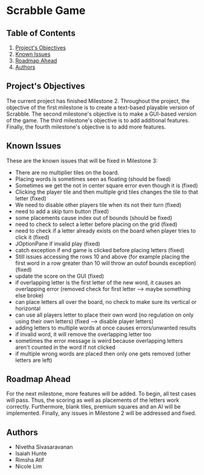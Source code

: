 # Scrabble Game

## Table of Contents

1. [Project's Objectives](#Project's-Objectives)
2. [Known Issues](#Known-Issues)
3. [Roadmap Ahead](#Roadmap-Ahead)
4. [Authors](#Authors)

<!-- Project's Objectives -->
## Project's Objectives

The current project has finished Milestone 2. Throughout the project, the objective of the first milestone is to create a text-based playable version of Scrabble. The
second milestone's objective is to make a GUI-based version of the game. The third milestone's
objective is to add additional features. Finally, the fourth milestone's objective is to add more
features.


<!-- Known Issues -->
## Known Issues
These are the known issues that will be fixed in Milestone 3:
* There are no multiplier tiles on the board.
* Placing words is sometimes seen as floating (should be fixed)
* Sometimes we get the not in center square error even though it is (fixed)
* Clicking the player tile and then multiple grid tiles changes the tile to that letter (fixed)
* We need to disable other players tile when its not their turn (fixed)
* need to add a skip turn button (fixed)
* some placements cause index out of bounds (should be fixed)
* need to check to select a letter before placing on the grid (fixed)
* need to check if a letter already exists on the board when player tries to click it (fixed)
* JOptionPane if invalid play (fixed)
* catch exception if end game is clicked before placing letters (fixed)
* Still issues accessing the rows 10 and above (for example placing the first word in a row greater than 10 will throw an outof bounds exception) (fixed)
* update the score on the GUI (fixed)
* if overlapping letter is the first letter of the new word, it causes an overlapping error (removed check for first letter --> maybe something else broke)
* can place letters all over the board, no check to make sure its vertical or horizontal
* can use all players letter to place their own word (no regulation on only using their own letters) (fixed --> disable player letters)
* adding letters to multiple words at once causes errors/unwanted results
* if invalid word, it will remove the overlapping letter too 
* sometimes the error message is weird because overlapping letters aren't counted in the word if not clicked
* if multiple wrong words are placed then only one gets removed (other letters are left)

<!-- Roadmap Ahead -->
## Roadmap Ahead
For the next milestone, more features will be added. To begin, all test cases will pass. Thus, 
the scoring as well as placements of the letters work correctly. Furthermore,
blank tiles, premium squares and an AI will be implemented. Finally, any issues in Milestone 2
will be addressed and fixed. 

<!-- Authors -->
## Authors
* Nivetha Sivasaravanan
* Isaiah Hunte
* Rimsha Atif
* Nicole Lim

